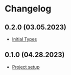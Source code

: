 # Changelog

## 0.2.0 (03.05.2023)

- [Initial Types](https://github.com/kommitters/soroban.ex/issues/9)

## 0.1.0 (04.28.2023)

- [Project setup](https://github.com/kommitters/soroban.ex/issues/1)
